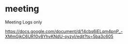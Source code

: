 # meeting
Meeting Logs only

https://docs.google.com/document/d/14cbs6iELqm4pnP_-XMmGjkC6UR10v8YhvKNdU-oyzyI/edit?ts=5ba3c605
